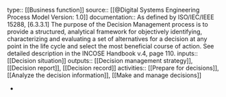 type:: [[Business function]]
source:: [[@Digital Systems Engineering Process Model Version: 1.0]]
documentation:: As defined by ISO/IEC/IEEE 15288, [6.3.3.1] The purpose of the Decision Management process is to provide a structured, analytical framework for objectively identifying, characterizing and evaluating a set of alternatives for a decision at any point in the life cycle and select the most beneficial course of action.  See detailed description in the INCOSE Handbook v.4, page 110.
inputs:: [[Decision situation]]
outputs:: [[Decision management strategy]], [[Decision report]], [[Decision record]]
activities:: [[Prepare for decisions]], [[Analyze the decision information]], [[Make and manage decisions]]

-